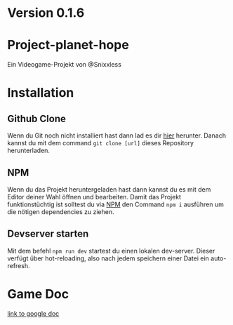 # Version 0.1.6
# Project-planet-hope
Ein Videogame-Projekt von @Snixxless

# Installation

## Github Clone
Wenn du Git noch nicht installiert hast dann lad es dir [hier](https://git-scm.com) herunter.
Danach kannst du mit dem command `git clone [url]` dieses Repository herunterladen.

## NPM
Wenn du das Projekt heruntergeladen hast dann kannst du es mit dem Editor deiner Wahl öffnen und bearbeiten. Damit das Projekt funktionstüchtig ist solltest du via [NPM](https://nodejs.org/en/) den Command `npm i` ausführen um die nötigen dependencies zu ziehen.

## Devserver starten
Mit dem befehl `npm run dev` startest du einen lokalen dev-server. Dieser verfügt über hot-reloading, also nach jedem speichern einer Datei ein auto-refresh.

# Game Doc
[link to google doc](https://docs.google.com/document/d/1jed2tzGlJ7iVohQxYpxorsm-NkKtMKmXQlrkJ5DTia4/edit?usp=sharing)
